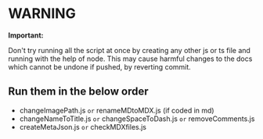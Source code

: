 # WARNING

**Important:** 

Don't try running all the script at once by creating any other js or ts file and running with the help of node.
This may cause harmful changes to the docs which cannot be undone if pushed, by reverting commit. 

## Run them in the below order 

- changeImagePath.js  `or` renameMDtoMDX.js (if coded in md) 
- changeNameToTitle.js `or` changeSpaceToDash.js  `or` removeComments.js
- createMetaJson.js `or` checkMDXfiles.js